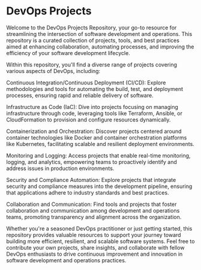 # DevOps Projects

Welcome to the DevOps Projects Repository, your go-to resource for streamlining the intersection of software development and operations. This repository is a curated collection of projects, tools, and best practices aimed at enhancing collaboration, automating processes, and improving the efficiency of your software development lifecycle.

Within this repository, you'll find a diverse range of projects covering various aspects of DevOps, including:

Continuous Integration/Continuous Deployment (CI/CD): Explore methodologies and tools for automating the build, test, and deployment processes, ensuring rapid and reliable delivery of software.

Infrastructure as Code (IaC): Dive into projects focusing on managing infrastructure through code, leveraging tools like Terraform, Ansible, or CloudFormation to provision and configure resources dynamically.

Containerization and Orchestration: Discover projects centered around container technologies like Docker and container orchestration platforms like Kubernetes, facilitating scalable and resilient deployment environments.

Monitoring and Logging: Access projects that enable real-time monitoring, logging, and analytics, empowering teams to proactively identify and address issues in production environments.

Security and Compliance Automation: Explore projects that integrate security and compliance measures into the development pipeline, ensuring that applications adhere to industry standards and best practices.

Collaboration and Communication: Find tools and projects that foster collaboration and communication among development and operations teams, promoting transparency and alignment across the organization.

Whether you're a seasoned DevOps practitioner or just getting started, this repository provides valuable resources to support your journey toward building more efficient, resilient, and scalable software systems. Feel free to contribute your own projects, share insights, and collaborate with fellow DevOps enthusiasts to drive continuous improvement and innovation in software development and operations practices.
